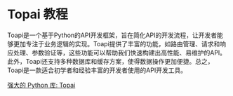 # Topai 教程

<show-structure depth="3"/>

Toapi是一个基于Python的API开发框架，旨在简化API的开发流程，让开发者能够更加专注于业务逻辑的实现。Toapi提供了丰富的功能，如路由管理、请求和响应处理、参数验证等，这些功能可以帮助我们快速构建出高性能、易维护的API。此外，Toapi还支持多种数据库和缓存方案，使得数据操作更加便捷。总之，Toapi是一款适合初学者和经验丰富的开发者使用的API开发工具。

<seealso>
<category ref="ref_docs">
    <a href="https://mp.weixin.qq.com/s/Rt60zzelK0_hlJmmgAKMxg">强大的 Python 库: Topai</a>
</category>
<category ref="ref_github">
</category>
<category ref="ref_issues">
</category>
<category ref="ref_hf">
</category>
<category ref="ref_ms">
</category>
</seealso>
